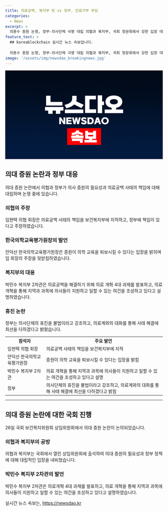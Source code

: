 ```yaml
---
title: 의료공백, 복지부 탓 vs 정부, 진료거부 부당
categories:
  - News
excerpt: >
  의용수 증원 논쟁, 정부-의사단체 극명 대립 의협과 복지부, 국회 청문회에서 강한 입장 대치 의협은 의대 증원으로 인한 의료공백 책임 지적 복지부는 증원으로 문제 해결 노력 반박 한의협 등도 의료 교육과 질 하락 우려 표명 정부는 의료개혁 4대 과제 발표, 의료지원 확대 주장 의사단체의 휴진을 불법이라고 주장, 대화로 사태 해결 모색 회의장에서 인사하는 임현택 대한의사협회 회장의 모습 (사진: )
feature_text: >
  ## koreablockchain 실시간 뉴스 속보입니다.

  의용수 증원 논쟁, 정부-의사단체 극명 대립 의협과 복지부, 국회 청문회에서 강한 입장 대치 의협은 의대 증원으로 인한 의료공백 책임 지적 복지부는 증원으로 문제 해결 노력 반박 한의협 등도 의료 교육과 질 하락 우려 표명 정부는 의료개혁 4대 과제 발표, 의료지원 확대 주장 의사단체의 휴진을 불법이라고 주장, 대화로 사태 해결 모색 회의장에서 인사하는 임현택 대한의사협회 회장의 모습 (사진: )
image: '/assets/img/newsdao_breakingnews.jpg'
---
```


<p><img src="/assets/img/newsdao_breakingnews.jpg" alt="koreablockchain 속보" /></p>

<h2 data-ke-size="size26">의대 증원 논란과 정부 대응</h2>

<p data-ke-size="size16">의대 증원 논란에서 의협과 정부가 의사 증원의 필요성과 의료공백 사태의 책임에 대해 대립하며 논쟁 중에 있습니다.</p>

<h3>의협의 주장</h3>

<p data-ke-size="size16">임현택 의협 회장은 의료공백 사태의 책임을 보건복지부에 지적하고, 정부에 책임이 있다고 주장하였습니다.</p>

<h3>한국의학교육평가원장의 발언</h3>

<p data-ke-size="size16">안덕선 한국의학교육평가원장은 증원이 의학 교육을 퇴보시킬 수 있다는 입장을 밝히며 임 회장의 주장을 뒷받침하였습니다.</p>

<h3>복지부의 대응</h3>

<p data-ke-size="size16">박민수 복지부 2차관은 의료공백을 해결하기 위해 의료 개혁 4대 과제를 발표하고, 의료 개혁을 통해 지역과 과목에 의사들이 지원하고 일할 수 있는 여건을 조성하고 있다고 설명하였습니다.</p>

<h3>휴진 논란</h3>

<p data-ke-size="size16">정부는 의사단체의 휴진을 불법이라고 강조하고, 의료계와의 대화를 통해 사태 해결에 최선을 다하겠다고 밝혔습니다.</p>

<table>
    <tr>
        <td style="text-align: center; height: 17px;"><b>참석자</b></td>
        <td style="text-align: center; height: 17px;"><b>주요 발언</b></td>
    </tr>
    <tr>
        <td>임현택 의협 회장</td>
        <td>의료공백 사태의 책임을 보건복지부에 지적</td>
    </tr>
    <tr>
        <td>안덕선 한국의학교육평가원장</td>
        <td>증원이 의학 교육을 퇴보시킬 수 있다는 입장을 밝힘</td>
    </tr>
    <tr>
        <td>박민수 복지부 2차관</td>
        <td>의료 개혁을 통해 지역과 과목에 의사들이 지원하고 일할 수 있는 여건을 조성하고 있다고 설명</td>
    </tr>
    <tr>
        <td>정부</td>
        <td>의사단체의 휴진을 불법이라고 강조하고, 의료계와의 대화를 통해 사태 해결에 최선을 다하겠다고 밝힘</td>
    </tr>
</table>

<hr>

<h2 data-ke-size="size26">의대 증원 논란에 대한 국회 진행</h2>

<p data-ke-size="size16">26일 국회 보건복지위원회 상임위원회에서 의대 증원 논란이 논의되었습니다.</p>

<h3>의협과 복지부의 공방</h3>

<p data-ke-size="size16">의협과 복지부는 국회에서 열린 상임위원회에 출석하여 의대 증원의 필요성과 정부 정책에 대해 대립적인 입장을 내비쳤습니다.</p>

<h3>박민수 복지부 2차관의 발언</h3>

<p data-ke-size="size16">박민수 복지부 2차관은 의료개혁 4대 과제를 발표하고, 의료 개혁을 통해 지역과 과목에 의사들이 지원하고 일할 수 있는 여건을 조성하고 있다고 설명하였습니다.</p>
실시간 뉴스 속보는, <a href="https://newsdao.kr" rel="dofollow">https://newsdao.kr</a>


